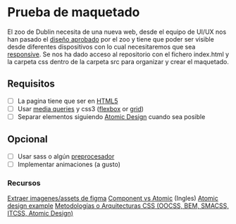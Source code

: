# Prueba de maquetado

El zoo de Dublin necesita de una nueva web, desde el equipo de UI/UX nos han pasado el [diseño aprobado](https://www.figma.com/file/XFRiSGpA7gHLKy5E0CXUG9/Zoo_Responsive_Landing_Page?node-id=0%3A2) por el zoo y tiene que poder ser visible desde diferentes dispositivos con lo cual necesitaremos que sea [responsive](https://es.wikipedia.org/wiki/Dise%C3%B1o_web_adaptable). Se nos ha dado acceso al repositorio con el fichero index.html y la carpeta css dentro de la carpeta src para organizar y crear el maquetado.


## Requisitos

- [ ] La pagina tiene que ser en [HTML5](https://es.wikipedia.org/wiki/HTML5)
- [ ] Usar [media queries](https://developer.mozilla.org/es/docs/Web/CSS/Media_Queries/Using_media_queries) y css3 ([flexbox](https://flexboxfroggy.com/) or [grid](https://cssgridgarden.com)) 
- [ ] Separar elementos siguiendo [Atomic Design](https://platzi.com/blog/por-que-atomic-design/) cuando sea posible

## Opcional

- [ ] Usar sass o algún [preprocesador](https://developer.mozilla.org/es/docs/Glossary/CSS_preprocessor)
- [ ] Implementar animaciones (a gusto)

### Recursos
[Extraer imagenes/assets de figma](https://feelingstudio.es/aprende-a-exportar-imagenes-para-tu-web-con-figma/)
[Component vs Atomic](https://envylabs.com/insights/comparing-component-and-atomic-css/) (Ingles)
[Atomic design example](https://codepen.io/ktamine/pen/MLMoeM)
[Metodologías o Arquitecturas CSS (OOCSS, BEM, SMACSS, ITCSS, Atomic Design)](https://medium.com/williambastidasblog/metodolog%C3%ADas-o-arquitecturas-css-oocss-bem-smacss-itcss-atomic-design-a1a3cfbfa6c9)